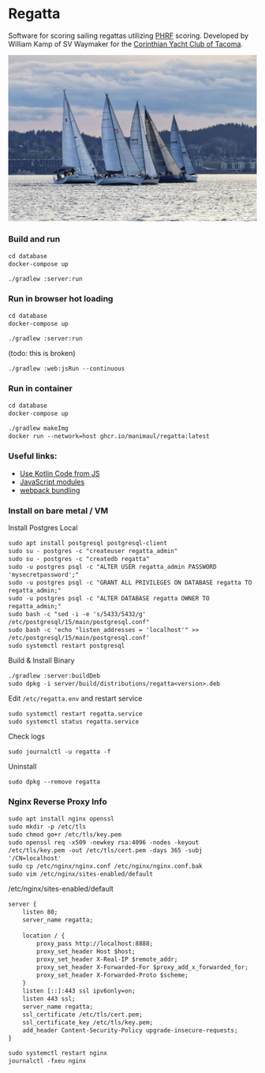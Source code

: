 # Regatta
Software for scoring sailing regattas utilizing [PHRF](https://www.ussailing.org/competition/offshore/phrf/) scoring.
Developed by William Kamp of SV Waymaker for the [Corinthian Yacht Club of Tacoma](https://cyct.com/).

![Sailing Vessel Waymaker](./sv_waymaker.jpeg "SV Waymaker")

### Build and run 
```shell
cd database
docker-compose up
```
```shell
./gradlew :server:run
```

### Run in browser hot loading
```shell
cd database
docker-compose up
```
```shell
./gradlew :server:run
```
(todo: this is broken)
```shell
./gradlew :web:jsRun --continuous
```

### Run in container 
```shell
cd database
docker-compose up
```

```shell
./gradlew makeImg
docker run --network=host ghcr.io/manimaul/regatta:latest
```

### Useful links:
- [Use Kotlin Code from JS](https://kotlinlang.org/docs/js-to-kotlin-interop.html)
- [JavaScript modules](https://kotlinlang.org/docs/js-modules.html)
- [webpack bundling](https://kotlinlang.org/docs/js-project-setup.html#webpack-bundling)

### Install on bare metal / VM 

Install Postgres Local
```shell
sudo apt install postgresql postgresql-client
sudo su - postgres -c "createuser regatta_admin"
sudo su - postgres -c "createdb regatta"
sudo -u postgres psql -c "ALTER USER regatta_admin PASSWORD 'mysecretpassword';"
sudo -u postgres psql -c "GRANT ALL PRIVILEGES ON DATABASE regatta TO regatta_admin;"
sudo -u postgres psql -c "ALTER DATABASE regatta OWNER TO regatta_admin;"
sudo bash -c "sed -i -e 's/5433/5432/g' /etc/postgresql/15/main/postgresql.conf"
sudo bash -c 'echo "listen_addresses = 'localhost'" >> /etc/postgresql/15/main/postgresql.conf'
sudo systemctl restart postgresql
```

Build & Install Binary
```shell
./gradlew :server:buildDeb
sudo dpkg -i server/build/distributions/regatta<version>.deb
```

Edit `/etc/regatta.env` and restart service
```shell
sudo systemctl restart regatta.service
sudo systemctl status regatta.service
```

Check logs
```shell
sudo journalctl -u regatta -f
```
Uninstall
```shell
sudo dpkg --remove regatta
```

### Nginx Reverse Proxy Info

```shell
sudo apt install nginx openssl
sudo mkdir -p /etc/tls
sudo chmod go+r /etc/tls/key.pem
sudo openssl req -x509 -newkey rsa:4096 -nodes -keyout /etc/tls/key.pem -out /etc/tls/cert.pem -days 365 -subj '/CN=localhost'
sudo cp /etc/nginx/nginx.conf /etc/nginx/nginx.conf.bak
sudo vim /etc/nginx/sites-enabled/default
```

/etc/nginx/sites-enabled/default
```
server {
    listen 80;
    server_name regatta;

    location / {
        proxy_pass http://localhost:8888;
        proxy_set_header Host $host;
        proxy_set_header X-Real-IP $remote_addr;
        proxy_set_header X-Forwarded-For $proxy_add_x_forwarded_for;
        proxy_set_header X-Forwarded-Proto $scheme;
    }
    listen [::]:443 ssl ipv6only=on;
    listen 443 ssl;
    server_name regatta;
    ssl_certificate /etc/tls/cert.pem;
    ssl_certificate_key /etc/tls/key.pem;
    add_header Content-Security-Policy upgrade-insecure-requests;
}
```

```shell
sudo systemctl restart nginx
journalctl -fxeu nginx
```
